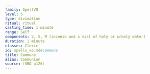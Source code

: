 ```yaml
---
family: SpellVO
level: 5
type: divination
ritual: ritual
casting_time: 1 minute
range: Self
components: V, S, M (incense and a vial of holy or unholy water)
duration: 1 minute
classes: Cleric
id: spells_vo.md#commune
title: Commune
alias: Communion
source: (SRD p126)
---
```


